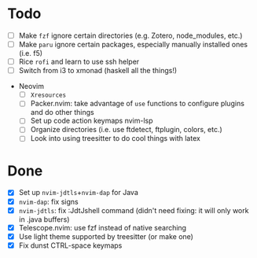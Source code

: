 # Todo

* [ ] Make `fzf` ignore certain directories (e.g. Zotero, node\_modules, etc.)
* [ ] Make `paru` ignore certain packages, especially manually installed ones (i.e. f5)
* [ ] Rice `rofi` and learn to use ssh helper
* [ ] Switch from i3 to xmonad (haskell all the things!)
* Neovim
  + [ ] `Xresources`
  + [ ] Packer.nvim: take advantage of `use` functions to configure plugins and do other things
  + [ ] Set up code action keymaps nvim-lsp
  + [ ] Organize directories (i.e. use ftdetect, ftplugin, colors, etc.)
  + [ ] Look into using treesitter to do cool things with latex

# Done

* [X] Set up `nvim-jdtls`+`nvim-dap` for Java
* [X] `nvim-dap`: fix signs
* [X] `nvim-jdtls`: fix :JdtJshell command (didn't need fixing: it will only work in .java buffers)
* [X] Telescope.nvim: use fzf instead of native searching
* [X] Use light theme supported by treesitter (or make one)
* [X] Fix dunst CTRL-space keymaps
